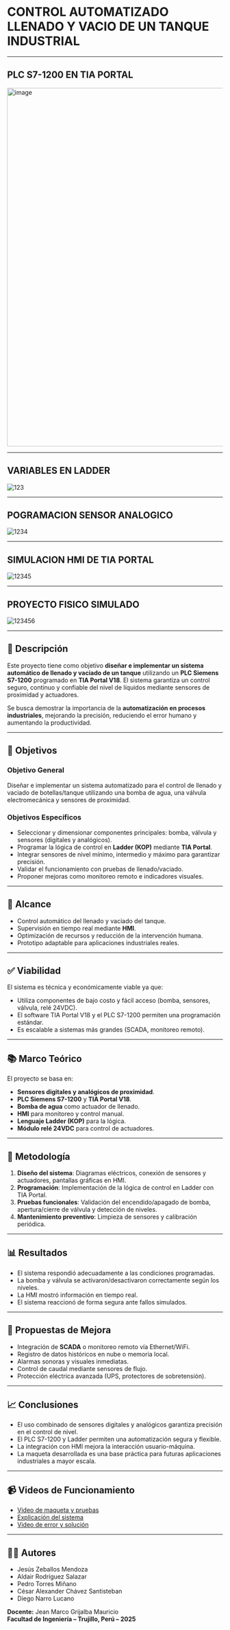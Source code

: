 # CONTROL AUTOMATIZADO LLENADO Y VACIO DE UN TANQUE INDUSTRIAL 
---
## PLC S7-1200 EN TIA PORTAL

<img width="1588" height="835" alt="image" src="https://github.com/user-attachments/assets/d29d207b-c086-469e-8f23-9fad0a9354d3" />

---
## VARIABLES EN LADDER 

![123](https://github.com/user-attachments/assets/06d2a889-ed20-4928-9fc5-4748f575fb5f)

---
## POGRAMACION SENSOR ANALOGICO

![1234](https://github.com/user-attachments/assets/bff762df-3025-4635-9904-25805e9f9130)


---
## SIMULACION HMI DE TIA PORTAL

![12345](https://github.com/user-attachments/assets/6fee6a10-c8bb-4ed1-a07b-db4762dd01fb)


---
## PROYECTO FISICO SIMULADO
![123456](https://github.com/user-attachments/assets/d6ed8fa4-355e-4a5b-b6b1-e1a9877c18d5)


---

## 📌 Descripción  
Este proyecto tiene como objetivo **diseñar e implementar un sistema automático de llenado y vaciado de un tanque** utilizando un **PLC Siemens S7-1200** programado en **TIA Portal V18**. El sistema garantiza un control seguro, continuo y confiable del nivel de líquidos mediante sensores de proximidad y actuadores.  

Se busca demostrar la importancia de la **automatización en procesos industriales**, mejorando la precisión, reduciendo el error humano y aumentando la productividad.  

---

## 🎯 Objetivos  

### Objetivo General  
Diseñar e implementar un sistema automatizado para el control de llenado y vaciado de botellas/tanque utilizando una bomba de agua, una válvula electromecánica y sensores de proximidad.  

### Objetivos Específicos  
- Seleccionar y dimensionar componentes principales: bomba, válvula y sensores (digitales y analógicos).  
- Programar la lógica de control en **Ladder (KOP)** mediante **TIA Portal**.  
- Integrar sensores de nivel mínimo, intermedio y máximo para garantizar precisión.  
- Validar el funcionamiento con pruebas de llenado/vaciado.  
- Proponer mejoras como monitoreo remoto e indicadores visuales.  

---

## 📐 Alcance  
- Control automático del llenado y vaciado del tanque.  
- Supervisión en tiempo real mediante **HMI**.  
- Optimización de recursos y reducción de la intervención humana.  
- Prototipo adaptable para aplicaciones industriales reales.  

---

## ✅ Viabilidad  
El sistema es técnica y económicamente viable ya que:  
- Utiliza componentes de bajo costo y fácil acceso (bomba, sensores, válvula, relé 24VDC).  
- El software TIA Portal V18 y el PLC S7-1200 permiten una programación estándar.  
- Es escalable a sistemas más grandes (SCADA, monitoreo remoto).  

---

## 📚 Marco Teórico  
El proyecto se basa en:  
- **Sensores digitales y analógicos de proximidad**.  
- **PLC Siemens S7-1200** y **TIA Portal V18**.  
- **Bomba de agua** como actuador de llenado.  
- **HMI** para monitoreo y control manual.  
- **Lenguaje Ladder (KOP)** para la lógica.  
- **Módulo relé 24VDC** para control de actuadores.  

---

## 🔧 Metodología  
1. **Diseño del sistema**: Diagramas eléctricos, conexión de sensores y actuadores, pantallas gráficas en HMI.  
2. **Programación**: Implementación de la lógica de control en Ladder con TIA Portal.  
3. **Pruebas funcionales**: Validación del encendido/apagado de bomba, apertura/cierre de válvula y detección de niveles.  
4. **Mantenimiento preventivo**: Limpieza de sensores y calibración periódica.  

---

## 📊 Resultados  
- El sistema respondió adecuadamente a las condiciones programadas.  
- La bomba y válvula se activaron/desactivaron correctamente según los niveles.  
- La HMI mostró información en tiempo real.  
- El sistema reaccionó de forma segura ante fallos simulados.  

---

## 🚀 Propuestas de Mejora  
- Integración de **SCADA** o monitoreo remoto vía Ethernet/WiFi.  
- Registro de datos históricos en nube o memoria local.  
- Alarmas sonoras y visuales inmediatas.  
- Control de caudal mediante sensores de flujo.  
- Protección eléctrica avanzada (UPS, protectores de sobretensión).  

---

## 📈 Conclusiones  
- El uso combinado de sensores digitales y analógicos garantiza precisión en el control de nivel.  
- El PLC S7-1200 y Ladder permiten una automatización segura y flexible.  
- La integración con HMI mejora la interacción usuario-máquina.  
- La maqueta desarrollada es una base práctica para futuras aplicaciones industriales a mayor escala.  

---

## 📹 Videos de Funcionamiento  
- [Video de maqueta y pruebas](https://drive.google.com/drive/folders/11HaQ3D1zVJ3QTTy-Rj2fKdp2AqiyLbdf?usp=drive_link)  
- [Explicación del sistema](https://drive.google.com/file/d/1GHnvJ_Ii9Ub9XjGsWD6JKKnPPwl8_vHZ/view?usp=sharing)  
- [Video de error y solución](https://drive.google.com/file/d/1fyGabmvj-G72-1ds-rNKXXg0Yg5BLIjw/view?usp=sharing)  

---

## 👨‍💻 Autores  
- Jesús Zeballos Mendoza  
- Aldair Rodríguez Salazar  
- Pedro Torres Miñano  
- César Alexander Chávez Santisteban  
- Diego Narro Lucano  

**Docente:** Jean Marco Grijalba Mauricio  
**Facultad de Ingeniería – Trujillo, Perú – 2025** 
